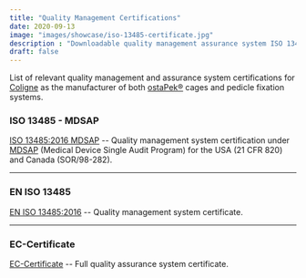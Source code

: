 ```yaml
---
title: "Quality Management Certifications"
date: 2020-09-13
image: "images/showcase/iso-13485-certificate.jpg"
description : "Downloadable quality management assurance system ISO 13485:2016 MDSAP."
draft: false
---
```


List of relevant quality management and assurance system certifications for [Coligne](http://www.coligne.com/international/home.html) as the manufacturer of 
both [ostaPek®](https://spinenuances.com/ostapek) cages and pedicle fixation systems.

<!--more-->

### ISO 13485 - MDSAP 

[ISO 13485:2016 MDSAP](https://saps2412.github.io/quality_system/Certificate_MDSAP_Canada_USA.pdf) -- Quality management system certification under 
[MDSAP](https://www.fda.gov/medical-devices/cdrh-international-programs/medical-device-single-audit-program-mdsap) (Medical Device Single Audit Program) for the USA (21 CFR 820) and Canada (SOR/98-282).

-----

### EN ISO 13485

[EN ISO 13485:2016](https://saps2412.github.io/quality_system/Certificate_ISO-13485_IQNet.pdf) -- Quality management system certificate.

-----

### EC-Certificate
[EC-Certificate](https://saps2412.github.io/quality_system/Certificate_DQS_MED_Directive_93-42-EEC.pdf) -- Full quality assurance system certificate.